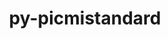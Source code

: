 ---
title: "py-picmistandard"
layout: cache
categories: [package, develop-2023-06-04]
meta: {"versions": ["0.0.22"], "compilers": ["gcc@=11.1.0"], "oss": ["ubuntu20.04"], "platforms": ["linux"], "targets": ["ppc64le", "x86_64_v3"], "stacks": ["e4s", "e4s-power", "root"], "num_specs": 2, "num_specs_by_stack": {"e4s-power": 1, "root": 2, "e4s": 1}}
spec_details: [{"hash": "wsen37s4e5xo7rwpuggcs7ifurtfnt3l", "compiler": "gcc@=11.1.0", "versions": ["0.0.22"], "os": "ubuntu20.04", "platform": "linux", "target": "ppc64le", "variants": ["build_system=python_pip"], "stacks": ["e4s-power", "root"], "size": "-", "tarball": "https://binaries.spack.io/develop-2023-06-04/build_cache/linux-ubuntu20.04-ppc64le/gcc-11.1.0/py-picmistandard-0.0.22/linux-ubuntu20.04-ppc64le-gcc-11.1.0-py-picmistandard-0.0.22-wsen37s4e5xo7rwpuggcs7ifurtfnt3l.spack"}, {"hash": "jyhb6nfjvuyyagp7hr2dwfw7k4qcx7gc", "compiler": "gcc@=11.1.0", "versions": ["0.0.22"], "os": "ubuntu20.04", "platform": "linux", "target": "x86_64_v3", "variants": ["build_system=python_pip"], "stacks": ["e4s", "root"], "size": "-", "tarball": "https://binaries.spack.io/develop-2023-06-04/build_cache/linux-ubuntu20.04-x86_64_v3/gcc-11.1.0/py-picmistandard-0.0.22/linux-ubuntu20.04-x86_64_v3-gcc-11.1.0-py-picmistandard-0.0.22-jyhb6nfjvuyyagp7hr2dwfw7k4qcx7gc.spack"}]
---